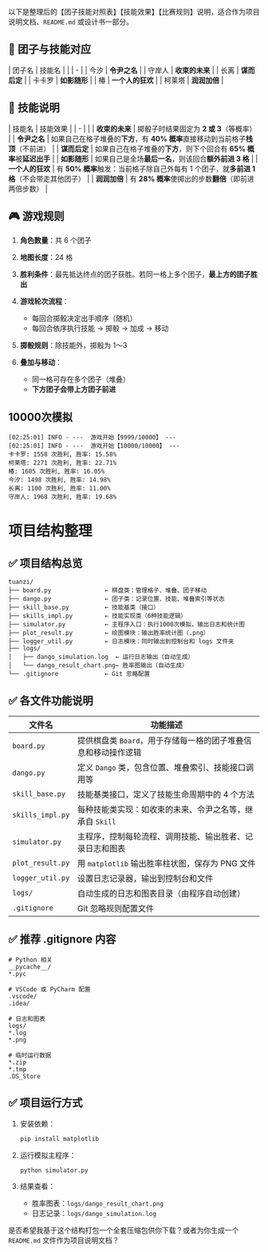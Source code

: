以下是整理后的【团子技能对照表】【技能效果】【比赛规则】说明，适合作为项目说明文档、`README.md` 或设计书一部分。



## 🧋 团子与技能对应

| 团子名 | 技能名        |
|  | - |
| 今汐  | **令尹之名**   |
| 守岸人 | **收束的未来**  |
| 长离  | **谋而后定**   |
| 卡卡罗 | **如影随形**   |
| 椿   | **一个人的狂欢** |
| 柯莱塔 | **润润加倍**   |



## 🧠 技能说明

| 技能名        | 技能效果                                                   |
| - |  |
| **收束的未来**  | 掷骰子时结果固定为 **2 或 3**（等概率）                               |
| **令尹之名**   | 如果自己在格子堆叠的**下方**，有 **40% 概率**直接移动到当前格子**栈顶**（不前进）      |
| **谋而后定**   | 如果自己在格子堆叠的**下方**，则下个回合有 **65% 概率**被**延迟出手**            |
| **如影随形**   | 如果自己是全场**最后一名**，则该回合**额外前进 3 格**                       |
| **一个人的狂欢** | 有 **50% 概率**触发：当前格子除自己外每有 1 个团子，就**多前进 1 格**（不会带走其他团子） |
| **润润加倍**   | 有 **28% 概率**使掷出的步数**翻倍**（即前进两倍步数）                      |



## 🎮 游戏规则

1. **角色数量**：共 6 个团子
2. **地图长度**：24 格
3. **胜利条件**：最先抵达终点的团子获胜。若同一格上多个团子，**最上方的团子胜出**
4. **游戏轮次流程**：

   * 每回合掷骰决定出手顺序（随机）
   * 每回合依序执行技能 → 掷骰 → 加成 → 移动
5. **掷骰规则**：除技能外，掷骰为 1～3
6. **叠加与移动**：

   * 同一格可存在多个团子（堆叠）
   * **下方团子会带上方团子前进**

## 10000次模拟

```log
[02:25:01] INFO - ---  游戏开始【9999/10000】 ---
[02:25:01] INFO - ---  游戏开始【10000/10000】 ---
卡卡罗: 1558 次胜利, 胜率: 15.58%
柯莱塔: 2271 次胜利, 胜率: 22.71%
椿: 1605 次胜利, 胜率: 16.05%
今汐: 1498 次胜利, 胜率: 14.98%
长离: 1100 次胜利, 胜率: 11.00%
守岸人: 1968 次胜利, 胜率: 19.68%
```


# 项目结构整理

## ✅ 项目结构总览

```
tuanzi/
├── board.py               ← 棋盘类：管理格子、堆叠、团子移动
├── dango.py               ← 团子类：记录位置、技能、堆叠索引等状态
├── skill_base.py          ← 技能基类（接口）
├── skills_impl.py         ← 技能实现类（6种技能逻辑）
├── simulator.py           ← 主程序入口：执行1000次模拟，输出日志和统计图
├── plot_result.py         ← 绘图模块：输出胜率统计图（.png）
├── logger_util.py         ← 日志模块：同时输出到控制台和 logs 文件夹
├── logs/
│   ├── dango_simulation.log  ← 运行日志输出（自动生成）
│   └── dango_result_chart.png← 胜率图输出（自动生成）
└── .gitignore             ← Git 忽略配置
```



## ✅ 各文件功能说明

| 文件名              | 功能描述                                |
| - | -- |
| `board.py`       | 提供棋盘类 `Board`，用于存储每一格的团子堆叠信息和移动操作逻辑 |
| `dango.py`       | 定义 `Dango` 类，包含位置、堆叠索引、技能接口调用等      |
| `skill_base.py`  | 技能基类接口，定义了技能生命周期中的 4 个方法            |
| `skills_impl.py` | 每种技能类实现：如收束的未来、令尹之名等，继承自 `Skill`    |
| `simulator.py`   | 主程序，控制每轮流程、调用技能、输出胜者、记录日志和图表        |
| `plot_result.py` | 用 `matplotlib` 输出胜率柱状图，保存为 PNG 文件   |
| `logger_util.py` | 设置日志记录器，输出到控制台和文件                   |
| `logs/`          | 自动生成的日志和图表目录（由程序自动创建）               |
| `.gitignore`     | Git 忽略规则配置文件                        |



## ✅ 推荐 .gitignore 内容

```gitignore
# Python 相关
__pycache__/
*.pyc

# VSCode 或 PyCharm 配置
.vscode/
.idea/

# 日志和图表
logs/
*.log
*.png

# 临时运行数据
*.zip
*.tmp
.DS_Store
```



## ✅ 项目运行方式

1. 安装依赖：

   ```bash
   pip install matplotlib
   ```

2. 运行模拟主程序：

   ```bash
   python simulator.py
   ```

3. 结果查看：

   * 胜率图表：`logs/dango_result_chart.png`
   * 日志记录：`logs/dango_simulation.log`



是否希望我基于这个结构打包一个全套压缩包供你下载？或者为你生成一个 `README.md` 文件作为项目说明文档？
